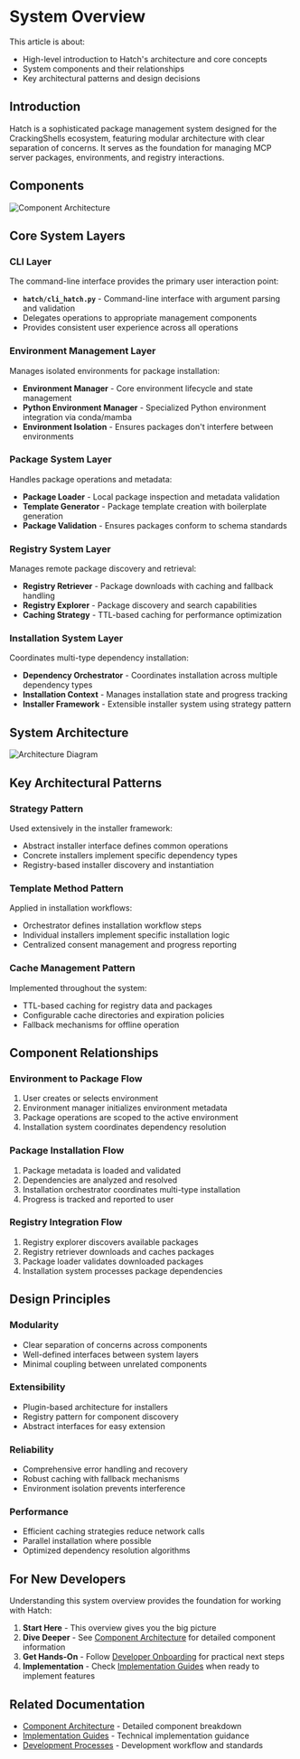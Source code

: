 # System Overview

This article is about:

- High-level introduction to Hatch's architecture and core concepts
- System components and their relationships
- Key architectural patterns and design decisions

## Introduction

Hatch is a sophisticated package management system designed for the CrackingShells ecosystem, featuring modular architecture with clear separation of concerns. It serves as the foundation for managing MCP server packages, environments, and registry interactions.

## Components

![Component Architecture](../../../resources/images/architecture.svg)

## Core System Layers

### CLI Layer

The command-line interface provides the primary user interaction point:

- **`hatch/cli_hatch.py`** - Command-line interface with argument parsing and validation
- Delegates operations to appropriate management components
- Provides consistent user experience across all operations

### Environment Management Layer

Manages isolated environments for package installation:

- **Environment Manager** - Core environment lifecycle and state management
- **Python Environment Manager** - Specialized Python environment integration via conda/mamba
- **Environment Isolation** - Ensures packages don't interfere between environments

### Package System Layer

Handles package operations and metadata:

- **Package Loader** - Local package inspection and metadata validation
- **Template Generator** - Package template creation with boilerplate generation
- **Package Validation** - Ensures packages conform to schema standards

### Registry System Layer

Manages remote package discovery and retrieval:

- **Registry Retriever** - Package downloads with caching and fallback handling
- **Registry Explorer** - Package discovery and search capabilities
- **Caching Strategy** - TTL-based caching for performance optimization

### Installation System Layer

Coordinates multi-type dependency installation:

- **Dependency Orchestrator** - Coordinates installation across multiple dependency types
- **Installation Context** - Manages installation state and progress tracking
- **Installer Framework** - Extensible installer system using strategy pattern

## System Architecture

![Architecture Diagram](../../../resources/images/architecture.svg)

## Key Architectural Patterns

### Strategy Pattern

Used extensively in the installer framework:

- Abstract installer interface defines common operations
- Concrete installers implement specific dependency types
- Registry-based installer discovery and instantiation

### Template Method Pattern

Applied in installation workflows:

- Orchestrator defines installation workflow steps
- Individual installers implement specific installation logic
- Centralized consent management and progress reporting

### Cache Management Pattern

Implemented throughout the system:

- TTL-based caching for registry data and packages
- Configurable cache directories and expiration policies
- Fallback mechanisms for offline operation

## Component Relationships

### Environment to Package Flow

1. User creates or selects environment
2. Environment manager initializes environment metadata
3. Package operations are scoped to the active environment
4. Installation system coordinates dependency resolution

### Package Installation Flow

1. Package metadata is loaded and validated
2. Dependencies are analyzed and resolved
3. Installation orchestrator coordinates multi-type installation
4. Progress is tracked and reported to user

### Registry Integration Flow

1. Registry explorer discovers available packages
2. Registry retriever downloads and caches packages
3. Package loader validates downloaded packages
4. Installation system processes package dependencies

## Design Principles

### Modularity

- Clear separation of concerns across components
- Well-defined interfaces between system layers
- Minimal coupling between unrelated components

### Extensibility

- Plugin-based architecture for installers
- Registry pattern for component discovery
- Abstract interfaces for easy extension

### Reliability

- Comprehensive error handling and recovery
- Robust caching with fallback mechanisms
- Environment isolation prevents interference

### Performance

- Efficient caching strategies reduce network calls
- Parallel installation where possible
- Optimized dependency resolution algorithms

## For New Developers

Understanding this system overview provides the foundation for working with Hatch:

1. **Start Here** - This overview gives you the big picture
2. **Dive Deeper** - See [Component Architecture](./component_architecture.md) for detailed component information
3. **Get Hands-On** - Follow [Developer Onboarding](../development_processes/developer_onboarding.md) for practical next steps
4. **Implementation** - Check [Implementation Guides](../implementation_guides/) when ready to implement features

## Related Documentation

- [Component Architecture](./component_architecture.md) - Detailed component breakdown
- [Implementation Guides](../implementation_guides/) - Technical implementation guidance
- [Development Processes](../development_processes/) - Development workflow and standards
